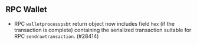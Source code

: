 RPC Wallet
----------

- RPC `walletprocesspsbt` return object now includes field `hex` (if the transaction
is complete) containing the serialized transaction suitable for RPC `sendrawtransaction`. (#28414)
